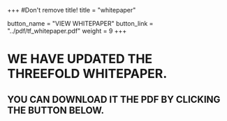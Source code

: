 +++
#Don't remove title!
title = "whitepaper"

button_name = "VIEW WHITEPAPER"
button_link = "../pdf/tf_whitepaper.pdf"
weight = 9
+++
# WE HAVE UPDATED THE THREEFOLD WHITEPAPER.
## YOU CAN DOWNLOAD IT THE PDF BY CLICKING THE BUTTON BELOW.

